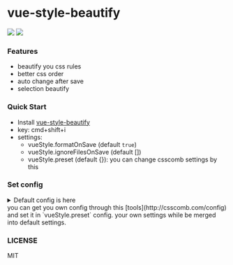 # vue-style-beautify

[![](https://vsmarketplacebadge.apphb.com/version-short/xiguaxigua.vue-style-beautify.svg?style=flat-square)](https://marketplace.visualstudio.com/items?itemName=xiguaxigua.vue-style-beautify)
[![](https://vsmarketplacebadge.apphb.com/installs-short/xiguaxigua.vue-style-beautify.svg?style=flat-square)](https://marketplace.visualstudio.com/items?itemName=xiguaxigua.vue-style-beautify)

### Features

- beautify you css rules
- better css order
- auto change after save
- selection beautify

### Quick Start

- Install [vue-style-beautify](https://marketplace.visualstudio.com/items?itemName=xiguaxigua.vue-style-beautify)
- key: cmd+shift+i
- settings: 
  - vueStyle.formatOnSave (default `true`)
  - vueStyle.ignoreFilesOnSave (default [])
  - vueStyle.preset (default {}): you can change csscomb settings by this

### Set config
<details>
<summary>
Default config is here
</summary>

```json
{
  "remove-empty-rulesets": true,
  "always-semicolon": true,
  "color-case": "lower",
  "block-indent": "  ",
  "color-shorthand": true,
  "element-case": "lower",
  "eof-newline": true,
  "leading-zero": false,
  "quotes": "double",
  "sort-order-fallback": "abc",
  "space-before-colon": "",
  "space-after-colon": " ",
  "space-before-combinator": " ",
  "space-after-combinator": " ",
  "space-between-declarations": "\n",
  "space-before-opening-brace": " ",
  "space-after-opening-brace": "\n",
  "space-after-selector-delimiter": "\n",
  "space-before-selector-delimiter": "",
  "space-before-closing-brace": "\n",
  "strip-spaces": true,
  "tab-size": true,
  "unitless-zero": true,
  "vendor-prefix-align": true,
  "sort-order": [
    "$variable",
    "$include",
    "$extend",
    "$import",
  
    "content",
    // 位置
    "position",
    "top",
    "right",
    "bottom",
    "left",
    "z-index",
    "float",
    "clear",
  
    "display",
    "flex-align",
    "flex-flow",
    "flex-direction",
    "flex-order",
    "flex-pack",
    "flex-wrap",
    "justify-content",
    "align-content",
    "align-items",
    "align-self",
    "order",
    "flex",
    "flex-basis",
    "flex-grow",
    "flex-shrink",
    // 大小
    "box-sizing",
    "overflow",
    "overflow-x",
    "overflow-y",
    "width",
    "min-width",
    "max-width",
    "height",
    "min-height",
    "max-height",
  
    "padding",
    "padding-top",
    "padding-right",
    "padding-bottom",
    "padding-left",
    "margin",
    "margin-top",
    "margin-right",
    "margin-bottom",
    "margin-left",
    "margin-collapse",
    "margin-top-collapse",
    "margin-right-collapse",
    "margin-bottom-collapse",
    "margin-left-collapse",
  
    "clip",
    "clip-path",
  
    "color",
    "counter-reset",
    "counter-increment",
    "direction",
    // 文字
    "font",
    "font-family",
    "font-feature-settings",
    "font-size",
    "font-kerning",
    "font-smoothing",
    "font-stretch",
    "font-style",
    "font-variant",
    "font-weight",
    "hanging-punctuation",
    "hyphens",
    "quotes",
    "line-height",
    "letter-spacing",
    "text-align",
    "text-decoration",
    "text-emphasis",
    "text-emphasis-color",
    "text-emphasis-position",
    "text-emphasis-style",
    "text-indent",
    "text-justify",
    "text-overflow",
    "text-overflow-ellipsis",
    "text-overflow-mode",
    "text-rendering",
    "text-size-adjust",
    "text-shadow",
    "text-transform",
    "word-break",
    "word-spacing",
    "word-wrap",
    "word-break",
    "tab-size",
    "vertical-align",
    "white-space",
    "list-style",
    "list-style-image",
    "list-style-position",
    "list-style-type",
    "appearance",
    // 背景
    "background",
    "background-color",
    "background-attachment",
    "background-clip",
    "background-image",
    "background-repeat",
    "background-repeat-x",
    "background-repeat-y",
    "background-position",
    "background-position-x",
    "background-position-y",
    "background-origin",
    "background-size",
    "box-decoration-break",
    "box-shadow",
  
    "border",
    "border-collapse",
    "border-top",
    "border-right",
    "border-bottom",
    "border-left",
    "border-color",
    "border-image",
    "border-top-color",
    "border-right-color",
    "border-bottom-color",
    "border-left-color",
    "border-spacing",
    "border-style",
    "border-top-style",
    "border-right-style",
    "border-bottom-style",
    "border-left-style",
    "border-width",
    "border-top-width",
    "border-right-width",
    "border-bottom-width",
    "border-left-width",
    "border-radius",
    "border-top-right-radius",
    "border-bottom-right-radius",
    "border-bottom-left-radius",
    "border-top-left-radius",
    "border-radius-topright",
    "border-radius-bottomright",
    "border-radius-bottomleft",
    "border-radius-topleft",
    "outline",
    "outline-width",
    "outline-style",
    "outline-color",
    "outline-offset",
    "perspective",
    "perspective-origin",
    "table-layout",
    // 其他
    "transform",
    "transform-origin",
    "transform-style",
    "animation",
    "animation-delay",
    "animation-duration",
    "animation-iteration-count",
    "animation-name",
    "animation-play-state",
    "animation-timing-function",
    "animation-fill-mode",
    "backface-visibility",
    "transition",
    "transition-delay",
    "transition-duration",
    "transition-property",
    "transition-timing-function",
    "will-change",
  
    "cursor",
    "opacity",
    "filter",
    "visibility",
    "zoom",
    "marks",
    "page-break",
    "page-break-before",
    "page-break-inside",
    "page-break-after",
    "pointer-events",
    "resize",
    "unicode-bidi",
    "user-select",
    "scrollbar",
    "widows"
  ]
}
```

</details>
you can get you own config through this [tools](http://csscomb.com/config) and set it in `vueStyle.preset` config. your own settings while be merged into default settings.

### LICENSE

MIT
